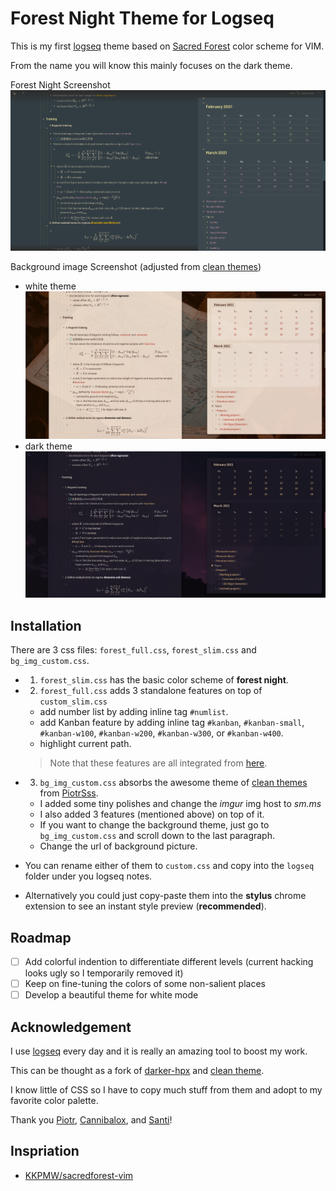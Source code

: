 # Forest Night Theme for Logseq

This is my first [logseq](logseq.com) theme based on [Sacred Forest](https://github.com/karoliskoncevicius/sacredforest-vim) color scheme for VIM.

From the name you will know this mainly focuses on the dark theme.

Forest Night Screenshot
![screenshot of forest night](forest_night.png)

Background image Screenshot (adjusted from [clean themes](https://github.com/PiotrSss/logseq-clean-themes/blob/main/bg.css))

 - white theme
![screenshot of white theme](white_custom.png)
 - dark theme
![screenshot of dark theme](dark_custom.png)


## Installation

There are 3 css files: `forest_full.css`, `forest_slim.css` and `bg_img_custom.css`.

- 1. `forest_slim.css` has the basic color scheme of **forest night**.

- 2. `forest_full.css` adds 3 standalone features on top of `custom_slim.css`

    * add number list by adding inline tag `#numlist`.
    * add Kanban feature by adding inline tag `#kanban`, `#kanban-small`, `#kanban-w100`, `#kanban-w200`, `#kanban-w300`, or `#kanban-w400`.
    * highlight current path.
  
    > Note that these features are all integrated from [here](https://github.com/cannibalox/logseq-dark-hpx).

- 3. `bg_img_custom.css` absorbs the awesome theme of [clean themes](https://github.com/PiotrSss/logseq-clean-themes/blob/main/bg.css) from [PiotrSss](https://github.com/PiotrSss). 
    * I added some tiny polishes and change the _imgur_ img host to _sm.ms_
    * I also added 3 features (mentioned above) on top of it.
    * If you want to change the background theme, just go to `bg_img_custom.css` and scroll down to the last paragraph.
    * Change the url of background picture.


- You can rename either of them to `custom.css` and copy into the `logseq` folder under you logseq notes.

- Alternatively you could just copy-paste them into the **stylus** chrome extension to see an instant style preview (**recommended**).


## Roadmap

 - [ ] Add colorful indention to differentiate different levels (current hacking looks ugly so I temporarily removed it)
 - [ ] Keep on fine-tuning the colors of some non-salient places
 - [ ] Develop a beautiful theme for white mode

## Acknowledgement

I use [logseq](logseq.com) every day and it is really an amazing tool to boost my work. 

This can be thought as a fork of [darker-hpx](https://github.com/cannibalox/logseq-dark-hpx/blob/master/logseq-darker-hpx.css) and [clean theme](https://github.com/PiotrSss/logseq-clean-themes).

I know little of CSS so I have to copy much stuff from them and adopt to my favorite color palette. 

Thank you [Piotr](https://github.com/PiotrSss), [Cannibalox](https://github.com/cannibalox), and [Santi](https://github.com/santiyounger)!

## Inspriation

- [KKPMW/sacredforest-vim](https://github.com/karoliskoncevicius/sacredforest-vim)
